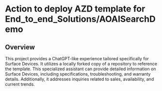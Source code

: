 # Action to deploy AZD template for End_to_end_Solutions/AOAISearchDemo

## Overview

This project provides a ChatGPT-like experience tailored specifically for Surface Devices. It utilizes a locally forked copy of a repository to reference the template. This specialized assistant can provide detailed information on Surface Devices, including specifications, troubleshooting, and warranty details. Additionally, it addresses inquiries related to sales, availability, and current trends.
